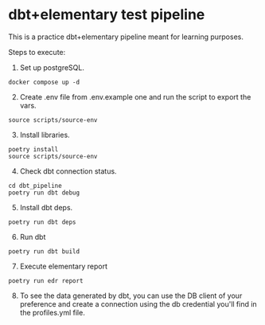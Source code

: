 # dbt+elementary test pipeline

This is a practice dbt+elementary pipeline meant for learning purposes.

Steps to execute:

1. Set up postgreSQL.
```
docker compose up -d
```

2. Create .env file from .env.example one and run the script to export the vars.
```
source scripts/source-env 
```

3. Install libraries.
```
poetry install
source scripts/source-env 
```

4. Check dbt connection status.
```
cd dbt_pipeline
poetry run dbt debug
```

5. Install dbt deps.
```
poetry run dbt deps
```

6. Run dbt
```
poetry run dbt build
```

7. Execute elementary report
```
poetry run edr report
```

8. To see the data generated by dbt, you can use the DB client of your preference and create a connection using the db credential you'll find in the profiles.yml file.
